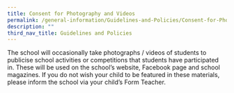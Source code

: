 ```yaml
---
title: Consent for Photography and Videos
permalink: /general-information/Guidelines-and-Policies/Consent-for-Photography-and-Videos/
description: ""
third_nav_title: Guidelines and Policies
---
```

The school will occasionally take photographs / videos of students to publicise school activities or competitions that students have participated in. These will be used on the school’s website, Facebook page and school magazines. If you do not wish your child to be featured in these materials, please inform the school via your child’s Form Teacher.